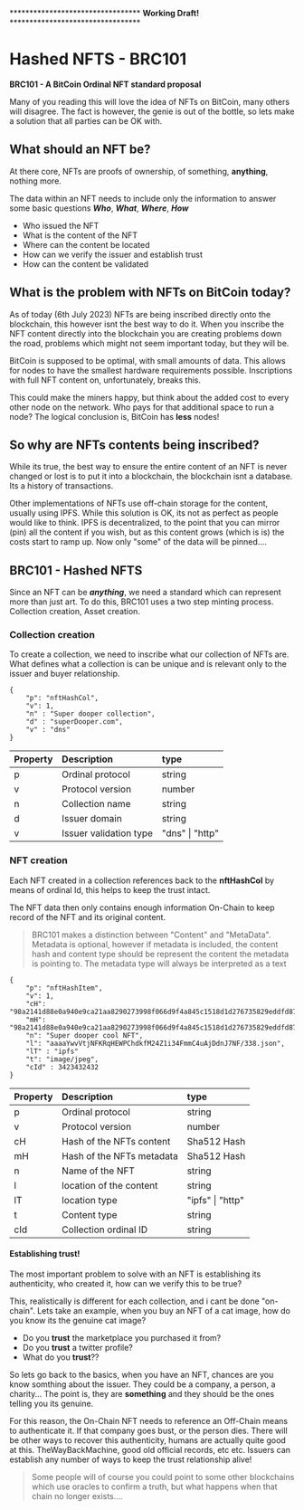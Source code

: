 \*\*\*\*\*\*\*\*\*\*\*\*\*\*\*\*\*\*\*\*\*\*\*\*\*\*\*\*\*\*\*\*\*
**Working Draft!**
\*\*\*\*\*\*\*\*\*\*\*\*\*\*\*\*\*\*\*\*\*\*\*\*\*\*\*\*\*\*\*\*\*


# Hashed NFTS - BRC101

**BRC101 - A BitCoin Ordinal NFT standard proposal**

Many of you reading this will love the idea of NFTs on BitCoin, many others will disagree. The fact is however, the genie is out of the bottle, so lets make a solution that all parties can be OK with.

## What should an NFT be?
At there core, NFTs are proofs of ownership, of something, **anything**, nothing more. 

The data within an NFT needs to include only the information to answer some basic questions ***Who***, ***What***, ***Where***, ***How***

 - Who issued the NFT
 - What is the content of the NFT
 - Where can the content be located
 - How can we verify the issuer and establish trust
 - How can the content be validated

## What is the problem with NFTs on BitCoin today?
As of today (6th July 2023) NFTs are being inscribed directly onto the blockchain, this however isnt the best way to do it. When you inscribe the NFT content directly into the blockchain you are creating problems down the road, problems which might not seem important today, but they will be.

BitCoin is supposed to be optimal, with small amounts of data. This allows for nodes to have the smallest hardware requirements possible. Inscriptions with full NFT content on, unfortunately, breaks this.

This could make the miners happy, but think about the added cost to every other node on the network. Who pays for that additional space to run a node? The logical conclusion is, BitCoin has **less** nodes!

## So why are NFTs contents being inscribed?
While its true, the best way to ensure the entire content of an NFT is never changed or lost is to put it into a blockchain, the blockchain isnt a database. Its a history of transactions.

Other implementations of NFTs use off-chain storage for the content, usually using IPFS. While this solution is OK, its not as perfect as people would like to think. IPFS is decentralized, to the point that you can mirror (pin) all the content if you wish, but as this content grows (which is is) the costs start to ramp up. Now only "some" of the data will be pinned....


## BRC101 - Hashed NFTS
Since an NFT can be ***anything***, we need a standard which can represent more than just art. To do this, BRC101 uses a two step minting process. Collection creation, Asset creation.


### Collection creation
To create a collection, we need to inscribe what our collection of NFTs are. What defines what a collection is can be unique and is relevant only to the issuer and buyer relationship.

```
{
	"p": "nftHashCol",
	"v": 1,
	"n" : "Super dooper collection",
	"d" : "superDooper.com",
	"v" : "dns"
}
```
| Property	| Description | type |
| :--- | :--- | :--- |
| p | Ordinal protocol | string|
| v | Protocol version | number |
| n | Collection name | string |
| d | Issuer domain | string |
| v | Issuer validation type | "dns" \| "http" |

### NFT creation
Each NFT created in a collection references back to the **nftHashCol** by means of ordinal Id, this helps to keep the trust intact.

The NFT data then only contains enough information On-Chain to keep record of the NFT and its original content.

> BRC101 makes a distinction between "Content" and "MetaData". Metadata is optional, however if metadata is included, the content hash and content type should be represent the content the metadata is pointing to. The metadata type will always be interpreted as a text

``` 
{
	"p": "nftHashItem",
	"v": 1,
	"cH": "98a2141d88e0a940e9ca21aa8290273998f066d9f4a845c1518d1d276735829eddfd87c13b77495cdcd5baaee8427936df2f7c5f17506656e844b3a082b8a89c",
	"mH": "98a2141d88e0a940e9ca21aa8290273998f066d9f4a845c1518d1d276735829eddfd87c13b77495cdcd5baaee8427936df2f7c5f17506656e844b3a082b8a89c",
	"n": "Super dooper cool NFT",
	"l": "aaaaYwvVtjNFKRqHEWPChdkfM24Z1i34FmmC4uAjDdnJ7NF/338.json",
	"lT" : "ipfs"
	"t": "image/jpeg",
	"cId" : 3423432432
}
```
| Property	| Description | type |
| :--- | :--- | :--- |
| p | Ordinal protocol | string|
| v | Protocol version | number |
| cH | Hash of the NFTs content | Sha512 Hash |
| mH | Hash of the NFTs metadata | Sha512 Hash |
| n | Name of the NFT | string |
| l| location of the content | string |
| lT | location type | "ipfs" \| "http" |
| t | Content type | string |
| cId | Collection ordinal ID | string |



#### Establishing trust!
The most important problem to solve with an NFT is establishing its authenticity, who created it, how can we verify this to be true?

This, realistically is different for each collection, and i cant be done "on-chain". Lets take an example, when you buy an NFT of a cat image, how do you know its the genuine cat image?  

- Do you **trust** the marketplace you purchased it from?
- Do you **trust** a twitter profile?
- What do you **trust**??

So lets go back to the basics, when you have an NFT, chances are you know somthing about the issuer. They could be a company, a person, a charity... The point is, they are **something** and they should be the ones telling you its genuine. 

For this reason, the On-Chain NFT needs to reference an Off-Chain means to authenticate it. If that company goes bust, or the person dies. There will be other ways to recover this authenticity, humans are actually quite good at this. TheWayBackMachine, good old official records, etc etc. Issuers can establish any number of ways to keep the trust relationship alive!

> Some people will of course you could point to some other blockchains which use oracles to confirm a truth, but what happens when that chain no longer exists....
